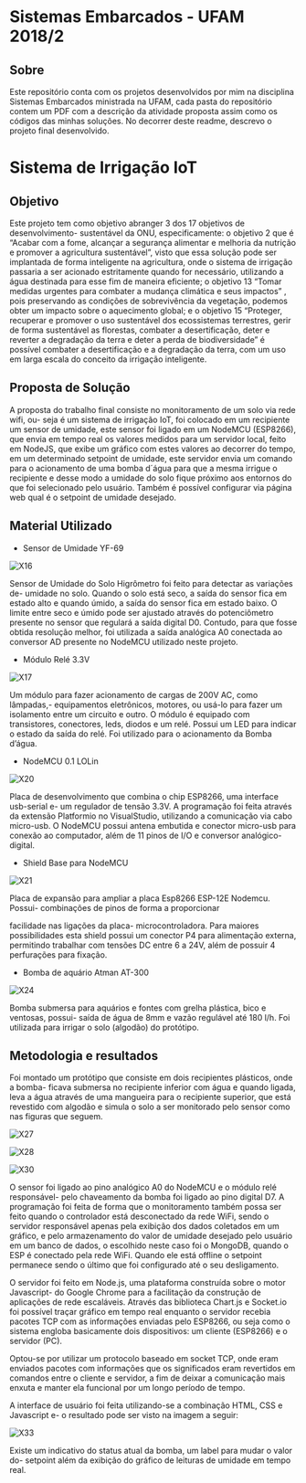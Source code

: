 # Sistemas Embarcados - UFAM 2018/2

## Sobre

Este repositório conta com os projetos desenvolvidos por mim na disciplina Sistemas Embarcados ministrada na UFAM, cada pasta do repositório contem um PDF com a descrição da atividade proposta assim como os códigos das minhas soluções. No decorrer deste readme, descrevo o projeto final desenvolvido.

# Sistema de Irrigação IoT

## Objetivo

Este projeto tem como objetivo abranger 3 dos 17 objetivos de desenvolvimento- sustentável da ONU, especificamente: o objetivo 2 que é “Acabar com a fome, alcançar a segurança alimentar e melhoria da nutrição e promover a agricultura sustentável”, visto que essa solução pode ser implantada de forma inteligente na agricultura, onde o sistema de irrigação passaria a ser acionado estritamente quando for necessário, utilizando a água destinada para esse fim de maneira eficiente; o objetivo 13 “Tomar medidas urgentes para combater a mudança climática e seus impactos” , pois preservando as condições de sobrevivência da vegetação, podemos obter um impacto sobre o aquecimento global; e o objetivo 15 “Proteger, recuperar e promover o uso sustentável dos ecossistemas terrestres, gerir de forma sustentável as florestas, combater a desertificação, deter e reverter a degradação da terra e deter a perda de biodiversidade” é possível combater a desertificação e a degradação da terra, com um uso em larga escala do conceito da irrigação inteligente.

## Proposta de Solução

A proposta do trabalho final consiste no monitoramento de um solo via rede wifi, ou- seja é um sistema de irrigação IoT, foi colocado em um recipiente um sensor de umidade, este sensor foi ligado em um NodeMCU (ESP8266), que envia em tempo real os valores medidos para um servidor local, feito em NodeJS, que exibe um gráfico com estes valores ao decorrer do tempo, em um determinado setpoint de umidade, este servidor envia um comando para o acionamento de uma bomba d´água para que a mesma irrigue o recipiente e desse modo a umidade do solo fique próximo aos entornos do que foi selecionado pelo usuário. Também é possível configurar via página web qual é o setpoint de umidade desejado.

## Material Utilizado

- Sensor de Umidade YF-69

![X16](images/X16)


Sensor de Umidade do Solo Higrômetro foi feito para detectar as variações de- umidade no solo. Quando o solo está seco, a saída do sensor fica em estado alto e quando úmido, a saída do sensor fica em estado baixo. O limite entre seco e úmido pode ser ajustado através do potenciômetro presente no sensor que regulará a saída digital D0. Contudo, para que fosse obtida resolução melhor, foi utilizada a saída analógica A0 conectada ao conversor AD presente no NodeMCU utilizado neste projeto.

- Módulo Relé 3.3V

![X17](images/X17)

Um módulo para fazer acionamento de cargas de 200V AC, como lâmpadas,- equipamentos eletrônicos, motores, ou usá-lo para fazer um isolamento entre um circuito e outro. O módulo é equipado com transistores, conectores, leds, diodos e um relé. Possui um LED para indicar o estado da saída do relé. Foi utilizado para o acionamento da Bomba d’água.

- NodeMCU 0.1 LOLin

![X20](images/X20)

Placa de desenvolvimento que combina o chip ESP8266, uma interface usb-serial e- um regulador de tensão 3.3V. A programação foi feita através da extensão Platformio no VisualStudio, utilizando a comunicação via cabo micro-usb. O NodeMCU possui antena embutida e conector micro-usb para conexão ao computador, além de 11 pinos de I/O e conversor analógico-digital.

- Shield Base para NodeMCU

![X21](images/X21)

Placa de expansão para ampliar a placa Esp8266 ESP-12E Nodemcu. Possui- combinações de pinos de forma a proporcionar

facilidade nas ligações da placa- microcontroladora. Para maiores possibilidades esta shield possui um conector P4 para alimentação externa, permitindo trabalhar com tensões DC entre 6 a 24V, além de possuir 4 perfurações para fixação.

-  Bomba de aquário Atman AT-300

![X24](images/X24)

Bomba submersa para aquários e fontes com grelha plástica, bico e ventosas, possui- saída de água de 8mm e vazão regulável até 180 l/h. Foi utilizada para irrigar o solo (algodão) do protótipo.


## Metodologia e resultados

Foi montado um protótipo que consiste em dois recipientes plásticos, onde a bomba- ficava submersa no recipiente inferior com água e quando ligada, leva a água através de uma mangueira para o recipiente superior, que está revestido com algodão e simula o solo a ser monitorado pelo sensor como nas figuras que seguem. 

![X27](images/X27)

![X28](images/X28)

![X30](images/X30)


O sensor foi ligado ao pino analógico A0 do NodeMCU e o módulo relé responsável- pelo chaveamento da bomba foi ligado ao pino digital D7. A programação foi feita de forma que o monitoramento também possa ser feito quando o controlador está desconectado da rede WiFi, sendo o servidor responsável apenas pela exibição dos dados coletados em um gráfico, e pelo armazenamento do valor de umidade desejado pelo usuário em um banco de dados, o escolhido neste caso foi o MongoDB, quando o ESP é conectado pela rede WiFi. Quando ele está offline o setpoint permanece sendo o último que foi configurado até o seu desligamento.

O servidor foi feito em Node.js, uma plataforma construída sobre o motor Javascript- do Google Chrome para a facilitação da construção de aplicações de rede escaláveis. Através das biblioteca Chart.js e Socket.io foi possível traçar gráfico em tempo real enquanto o servidor recebia pacotes TCP com as informações enviadas pelo ESP8266, ou seja como o sistema engloba basicamente dois dispositivos: um cliente (ESP8266) e o servidor (PC).

Optou-se por utilizar um protocolo baseado em socket TCP, onde eram enviados pacotes com informações que os significados eram revertidos em comandos entre o cliente e servidor, a fim de deixar a comunicação mais enxuta e manter ela funcional por um longo período de tempo.

A interface de usuário foi feita utilizando-se a combinação HTML, CSS e Javascript e- o resultado pode ser visto na imagem a seguir:

![X33](images/X33)

Existe um indicativo do status atual da bomba, um label para mudar o valor do- setpoint além da exibição do gráfico de leituras de umidade em tempo real.




